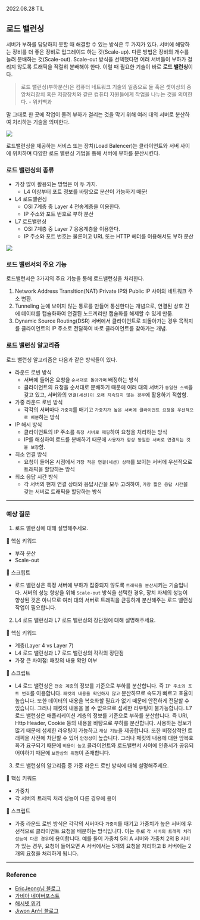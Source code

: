 2022.08.28 TIL

## 로드 밸런싱
서버가 부하를 담당하지 못할 때 해결할 수 있는 방식은 두 가지가 있다. 서버에 해당하는 장비를 더 좋은 장비로 업그레이드 하는 것(Scale-up). 다른 방법은 장비의 개수를 늘려 분배하는 것(Scale-out). Scale-out 방식을 선택했다면 여러 서버들이 부하가 걸리지 않도록 트래픽을 적절히 분배해야 한다. 이럴 때 필요한 기술이 바로 **로드 밸런싱**이다.

> 로드 밸런싱(부하분산)은 컴퓨터 네트워크 기술의 일종으로 둘 혹은 셋이상의 중앙처리장치 혹은 저장장치와 같은 컴퓨터 자원들에게 작업을 나누는 것을 의미한다. - 위키백과

말 그대로 한 곳에 작업이 몰려 부하가 걸리는 것을 막기 위해 여러 대의 서버로 분산하여 처리하는 기술을 의미한다. 

![](https://camo.githubusercontent.com/b59f02d63a1372b35abffa94e241b9b8d27447f3/68747470733a2f2f7777772e6564756361746976652e696f2f6170692f636f6c6c656374696f6e2f353636383633393130313431393532302f353634393035303232353334343531322f706167652f353734373937363230373037333238302f696d6167652f353639363435393134383039393538342e706e67)

로드밸런싱을 제공하는 서비스 또는 장치(Load Balencer)는 클라이언트와 서버 사이에 위치하며 다양한 로드 밸런싱 기법을 통해 서버에 부하를 분산시킨다.

### 로드 밸런싱의 종류
- 가장 많이 활용되는 방법은 이 두 가지.
    - L4 이상부터 포트 정보를 바탕으로 분산이 가능하기 때문!
- L4 로드밸런싱
    - OSI 7계층 중 Layer 4 전송계층을 이용한다.
    - IP 주소와 포트 번호로 부하 분산
- L7 로드밸런싱
    - OSI 7계층 중 Layer 7 응용계층을 이용한다.
    - IP 주소와 포트 번호는 물론이고 URL 또는 HTTP 헤더를 이용해서도 부하 분산

![](https://post-phinf.pstatic.net/MjAxOTEyMTBfMTUx/MDAxNTc1OTU2NzEwMzMy.SekjHws4oCgNmCkjYoiZg_pfAlBu2yC66wPkLq0JHbsg.Zn9aLJYZX7rbdEL-X4HRkVO4PCgDNanhQntuR-iGBwkg.PNG/웹_1920_–_1.png?type=w1200)

### 로드 밸런서의 주요 기능
로드밸런서은 3가지의 주요 기능을 통해 로드밸런싱을 처리한다.
1. Network Address Transltion(NAT)
Private IP와 Public IP 사이의 네트워크 주소 변환.
2. Tunneling
눈에 보이지 않는 통로를 만들어 통신한다는 개념으로, 연결된 상호 간에 데이터를 캡슐화하여 연결된 노드끼리만 캡슐화를 해제할 수 있게 만듦.
3. Dynamic Source Routing(DSR)
서버에서 클라이언트로 되돌아가는 경우 목적지를 클라이언트의 IP 주소로 전달하여 바로 클라이언트를 찾아가는 개념.

### 로드 밸런싱 알고리즘
로드 밸런싱 알고리즘은 다음과 같은 방식들이 있다.
- 라운드 로빈 방식
    - 서버에 들어온 요청을 `순서대로 돌아가며` 배정하는 방식
    - 클라이언트의 요청을 순서대로 분배하기 때문에 여러 대의 서버가 `동일한 스펙`을 갖고 있고, 서버와의 `연결(세션)이 오래 지속되지 않는 경우`에 활용하기 적합함.
- 가중 라운드 로빈 방식
    - 각각의 서버마다 `가중치`를 매기고 `가중치가 높은 서버에 클라이언트 요청을 우선적으로 배분`하는 방식
- IP 해시 방식
    - 클라이언트의 IP 주소를 `특정 서버로 매핑`하여 요청을 처리하는 방식
    - IP를 해싱하여 로드를 분배하기 때문에 `사용자가 항상 동일한 서버로 연결되는 것을 보장`함.
- 최소 연결 방식
    - 요청이 들어온 시점에서 `가장 적은 연결(세션) 상태`를 보이는 서버에 우선적으로 트래픽을 할당하는 방식
- 최소 응답 시간 방식
    - 각 서버의 현재 연결 상태와 응답시간을 모두 고려하여, `가장 짧은 응답 시간`을 갖는 서버로 트래픽을 할당하는 방식
___

### 예상 질문
1. 로드 밸런싱에 대해 설명해주세요.

🔑 핵심 키워드
- 부하 분산
- Scale-out

📝 스크립트
- 로드 밸런싱은 특정 서버에 부하가 집중되지 않도록 `트래픽을 분산`시키는 기술입니다.
서버의 성능 향상을 위해 `Scale-out` 방식을 선택한 경우, 장치 자체의 성능이 향상된 것은 아니므로 여러 대의 서버로 트래픽을 균등하게 분산해주는 로드 밸런싱 작업이 필요합니다.

2. L4 로드 밸런싱과 L7 로드 밸런싱의 장단점에 대해 설명해주세요.

🔑 핵심 키워드
- 계층(Layer 4 vs Layer 7)
- L4 로드 밸런싱과 L7 로드 밸런싱의 각각의 장단점
- 가장 큰 차이점: 패킷의 내용 확인 여부

📝 스크립트
- L4 로드 밸런싱은 `전송 계층`의 정보를 기준으로 부하를 분산합니다. 즉 `IP 주소와 포트 번호`를 이용합니다. `패킷의 내용을 확인하지 않고` 분산하므로 속도가 빠르고 효율이 높습니다. 또한 데이터의 내용을 복호화할 필요가 없기 때문에 안전하게 전달할 수 있습니다. 그러나 패킷의 내용을 볼 수 없으므로 섬세한 라우팅이 불가능합니다.
L7 로드 밸런싱은 애플리케이션 계층의 정보를 기준으로 부하를 분산합니다. 즉 URI, Http Header, Cookie 등의 내용을 바탕으로 부하를 분산합니다. 사용하는 정보가 많기 때문에 섬세한 라우팅이 가능하고 `캐싱 기능`을 제공합니다. 또한 비정상적인 트래픽을 사전에 차단할 수 있어 `안정성`이 높습니다. 그러나 패킷의 내용에 대한 암복호화가 요구되기 때문에 `비용이 높고` 클라이언트와 로드밸런서 사이에 인증서가 공유되어야하기 때문에 `보안상의 위험`이 존재합니다.


3. 로드 밸런싱의 알고리즘 중 가중 라운드 로빈 방식에 대해 설명해주세요.

🔑 핵심 키워드
- 가중치
- 각 서버의 트래픽 처리 성능이 다른 경우에 용이

📝 스크립트
- 가중 라운드 로빈 방식은 각각의 서버마다 `가중치`를 매기고 가중치가 높은 서버에 우선적으로 클라이언트 요청을 배분하는 방식입니다. 이는 주로 `각 서버의 트래픽 처리 성능이 다른 경우`에 용이합니다. 예를 들어 가중치 5의 A 서버와 가중치 2의 B 서버가 있는 경우, 요청이 들어오면 A 서버에서는 5개의 요청을 처리하고 B 서버에는 2개의 요청을 처리하게 됩니다.

___

### Reference
- [EricJeong님 블로그](https://deveric.tistory.com/91)
- [가비아 네이버포스트](https://m.post.naver.com/viewer/postView.naver?volumeNo=27046347&memberNo=2521903)
- [해시넷 위키](http://wiki.hash.kr/index.php/로드밸런싱)
- [Jiwon An님 블로그](https://velog.io/@pu1etproof/네트워크-스터디-1주차-로드밸런싱)